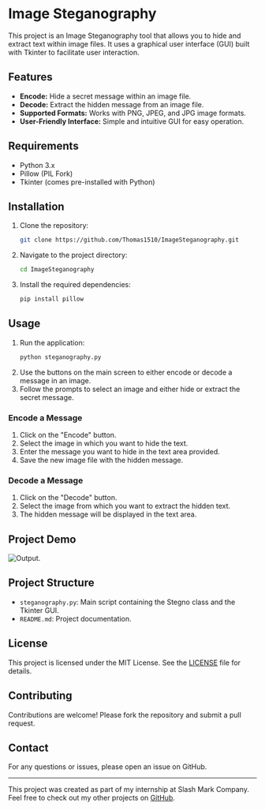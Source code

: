 # Image Steganography

This project is an Image Steganography tool that allows you to hide and extract text within image files. It uses a graphical user interface (GUI) built with Tkinter to facilitate user interaction.

## Features

- **Encode:** Hide a secret message within an image file.
- **Decode:** Extract the hidden message from an image file.
- **Supported Formats:** Works with PNG, JPEG, and JPG image formats.
- **User-Friendly Interface:** Simple and intuitive GUI for easy operation.

## Requirements

- Python 3.x
- Pillow (PIL Fork)
- Tkinter (comes pre-installed with Python)

## Installation

1. Clone the repository:
    ```sh
    git clone https://github.com/Thomas1510/ImageSteganography.git
    ```
2. Navigate to the project directory:
    ```sh
    cd ImageSteganography
    ```
3. Install the required dependencies:
    ```sh
    pip install pillow
    ```

## Usage

1. Run the application:
    ```sh
    python steganography.py
    ```
2. Use the buttons on the main screen to either encode or decode a message in an image.
3. Follow the prompts to select an image and either hide or extract the secret message.

### Encode a Message

1. Click on the "Encode" button.
2. Select the image in which you want to hide the text.
3. Enter the message you want to hide in the text area provided.
4. Save the new image file with the hidden message.

### Decode a Message

1. Click on the "Decode" button.
2. Select the image from which you want to extract the hidden text.
3. The hidden message will be displayed in the text area.

## Project Demo
![Output](Output/ImageEncryption).



## Project Structure

- `steganography.py`: Main script containing the Stegno class and the Tkinter GUI.
- `README.md`: Project documentation.

## License

This project is licensed under the MIT License. See the [LICENSE](LICENSE) file for details.

## Contributing

Contributions are welcome! Please fork the repository and submit a pull request.

## Contact

For any questions or issues, please open an issue on GitHub.

---

This project was created as part of my internship at Slash Mark Company. Feel free to check out my other projects on [GitHub](https://github.com/Thomas1510).
